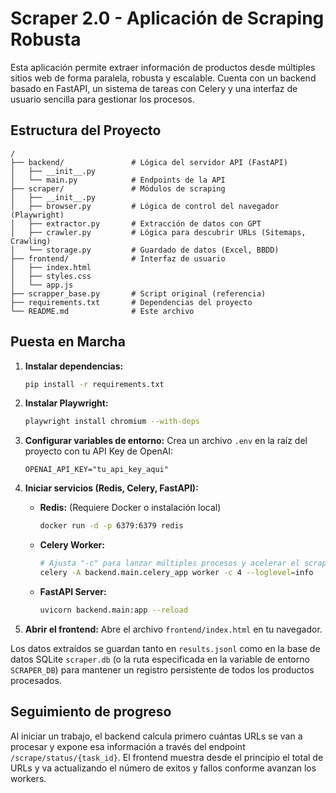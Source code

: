 # Scraper 2.0 - Aplicación de Scraping Robusta

Esta aplicación permite extraer información de productos desde múltiples sitios web de forma paralela, robusta y escalable. Cuenta con un backend basado en FastAPI, un sistema de tareas con Celery y una interfaz de usuario sencilla para gestionar los procesos.

## Estructura del Proyecto

```
/
├── backend/               # Lógica del servidor API (FastAPI)
│   ├── __init__.py
│   └── main.py            # Endpoints de la API
├── scraper/               # Módulos de scraping
│   ├── __init__.py
│   ├── browser.py         # Lógica de control del navegador (Playwright)
│   ├── extractor.py       # Extracción de datos con GPT
│   ├── crawler.py         # Lógica para descubrir URLs (Sitemaps, Crawling)
│   └── storage.py         # Guardado de datos (Excel, BBDD)
├── frontend/              # Interfaz de usuario
│   ├── index.html
│   ├── styles.css
│   └── app.js
├── scrapper_base.py       # Script original (referencia)
├── requirements.txt       # Dependencias del proyecto
└── README.md              # Este archivo
```

## Puesta en Marcha

1.  **Instalar dependencias:**
    ```bash
    pip install -r requirements.txt
    ```

2.  **Instalar Playwright:**
    ```bash
    playwright install chromium --with-deps
    ```

3.  **Configurar variables de entorno:**
    Crea un archivo `.env` en la raíz del proyecto con tu API Key de OpenAI:
    ```
    OPENAI_API_KEY="tu_api_key_aqui"
    ```

4.  **Iniciar servicios (Redis, Celery, FastAPI):**
    *   **Redis:** (Requiere Docker o instalación local)
        ```bash
        docker run -d -p 6379:6379 redis
        ```
    *   **Celery Worker:**
        ```bash
        # Ajusta "-c" para lanzar múltiples procesos y acelerar el scraping
        celery -A backend.main.celery_app worker -c 4 --loglevel=info
        ```
    *   **FastAPI Server:**
        ```bash
        uvicorn backend.main:app --reload
        ```

5.  **Abrir el frontend:**
    Abre el archivo `frontend/index.html` en tu navegador.

Los datos extraídos se guardan tanto en `results.jsonl` como en la base de datos SQLite `scraper.db` (o la ruta especificada en la variable de entorno `SCRAPER_DB`) para mantener un registro persistente de todos los productos procesados.

## Seguimiento de progreso

Al iniciar un trabajo, el backend calcula primero cuántas URLs se van a procesar y expone esa información a través del endpoint `/scrape/status/{task_id}`. El frontend muestra desde el principio el total de URLs y va actualizando el número de exitos y fallos conforme avanzan los workers.
